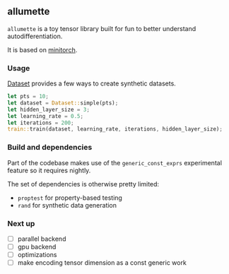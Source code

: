 ## allumette

`allumette` is a toy tensor library built for fun to better understand autodifferentiation.

It is based on [minitorch](minitorch.github.io).


### Usage

[Dataset](./src/training/dataset.rs) provides a few ways to create synthetic datasets.

```rust
let pts = 10;
let dataset = Dataset::simple(pts);
let hidden_layer_size = 3;
let learning_rate = 0.5;
let iterations = 200;
train::train(dataset, learning_rate, iterations, hidden_layer_size);
```

### Build and dependencies

Part of the codebase makes use of the `generic_const_exprs` experimental feature so it requires
nightly.

The set of dependencies is otherwise pretty limited:
- `proptest` for property-based testing
- `rand` for synthetic data generation

### Next up

- [ ] parallel backend
- [ ] gpu backend
- [ ] optimizations
- [ ] make encoding tensor dimension as a const generic work
